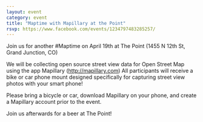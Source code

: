 ```yaml
---
layout: event
category: event
title: "Maptime with Mapillary at the Point"
rsvp: https://www.facebook.com/events/1234797483285257/
---
```


Join us for another #Maptime on April 19th at The Point (1455 N 12th St, Grand Junction, CO)

We will be collecting open source street view data for Open Street Map using the app Mapillary (http://mapillary.com)
All participants will receive a bike or car phone mount designed specifically for capturing street view photos with your smart phone!

Please bring a bicycle or car, download Mapillary on your phone, and create a Mapillary account prior to the event.

Join us afterwards for a beer at The Point!
